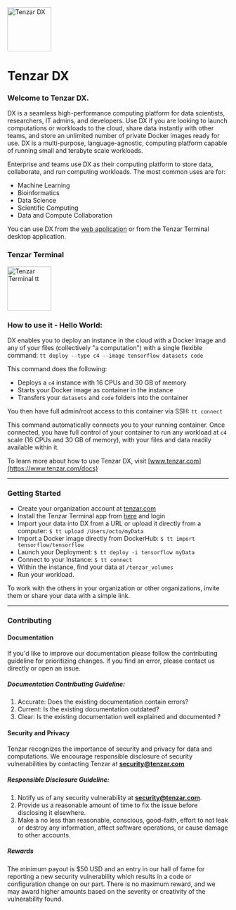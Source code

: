 <img src="https://assets.tenzar.com/web/black-octo.png" alt="Tenzar DX" height="100" >

# Tenzar DX

### Welcome to Tenzar DX.
DX is a seamless high-performance computing platform for data scientists, researchers, IT admins, and developers.
Use DX if you are looking to launch computations or workloads to the cloud, share data instantly with other teams, and store an unlimited number of private Docker images ready for use. DX is a multi-purpose, language-agnostic, computing platform capable of running small and terabyte scale workloads.

Enterprise and teams use DX as their computing platform to store data, collaborate, and run computing workloads. The most common uses are for:

- Machine Learning
- Bioinformatics
- Data Science
- Scientific Computing
- Data and Compute Collaboration

You can use DX from the [web application](https://dx.tenzar.com) or from the Tenzar Terminal desktop application.


### Tenzar Terminal
<img src="https://assets.tenzar.com/app/img-tenzar-app.png" alt="Tenzar Terminal tt" height="100">

### How to use it - Hello World:

DX enables you to deploy an instance in the cloud with a Docker image and any of your files (collectively "a computation") with a single flexible command: ``tt deploy --type c4 --image tensorflow datasets code``

This command does the following:
- Deploys a `c4` instance with 16 CPUs and 30 GB of memory
- Starts your Docker image as container in the instance
- Transfers your `datasets` and `code` folders into the container

You then have full admin/root access to this container via SSH: ``tt connect``

This command automatically connects you to your running container. Once connected, you have full control of your container to run any workload at `c4` scale (16 CPUs and 30 GB of memory), with your files and data readily available within it.


To learn more about how to use Tenzar DX, visit [www.tenzar.com](https://www.tenzar.com/docs)

-----
### Getting Started

- Create your organization account at [tenzar.com](https://www.tenzar.com)
- Install the Tenzar Terminal app from [here](https://dx.tenzar.com/docs/install) and login
- Import your data into DX from a URL or upload it directly from a computer:
  ``$ tt upload /Users/octo/myData``
- Import a Docker image directly from DockerHub:
  ``$ tt import tensorflow/tensorflow``
- Launch your Deployment:
  ``$ tt deploy -i tensorflow myData``
- Connect to your Instance:
  ``$ tt connect``
- Within the instance, find your data at `/tenzar_volumes`
- Run your workload.

To work with the others in your organization or other organizations, invite them or share your data with a simple link.


------
### Contributing


#### Documentation
If you'd like to improve our documentation please follow the contributing guideline for prioritizing changes. If you find an error, please contact us directly or open an issue.

##### Documentation Contributing Guideline:
1) Accurate: Does the existing documentation contain errors? </br>
2) Current: Is the existing documentation outdated? </br>
3) Clear: Is the existing documentation well explained and documented ?



#### Security and Privacy
Tenzar recognizes the importance of security and privacy for data and computations. We encourage responsible disclosure of security vulnerabilities by contacting Tenzar at <b>security@tenzar.com</b>

##### Responsible Disclosure Guideline:

1) Notify us of any security vulnerability at <b>security@tenzar.com</b>. <br/>
2) Provide us a reasonable amount of time to fix the issue before disclosing it elsewhere. <br/>
3) Make a no less than reasonable, conscious, good-faith, effort to not leak or destroy any information, affect software operations, or cause damage to other accounts. <br/>

##### Rewards

The minimum payout is $50 USD and an entry in our hall of fame for reporting a new security vulnerability which results in a code or configuration change on our part. There is no maximum reward, and we may award higher amounts based on the severity or creativity of the vulnerability found.
